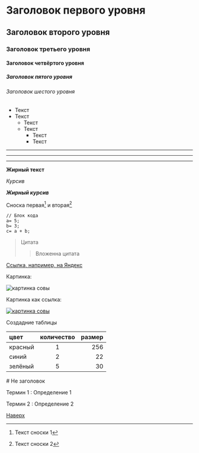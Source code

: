 <span id="anchor"></span>

# Заголовок первого уровня
## Заголовок второго уровня
### Заголовок третьего уровня
#### Заголовок четвёртого уровня
##### Заголовок пятого уровня
###### Заголовок шестого уровня

* Текст
* Текст
    * Текст
    * Текст
        * Текст
        * Текст

---

___

***

**Жирный текст**

*Курсив*

***Жирный курсив***

Сноска первая[^1] и вторая[^2]

```
// Блок кода
a= 5;
b= 3;
c= a + b;
```

> Цитата
>> Вложенна цитата

[Ссылка, например, на Яндекс](https://ya.ru)

Картинка:

![картинка совы](https://uroki-risovanie.ru/wp-content/uploads/2023/03/sova3.png)

Картинка как ссылка:

[![картинка совы](https://uroki-risovanie.ru/wp-content/uploads/2023/03/sova3.png)](https://ya.ru)

Создадние таблицы

цвет | количество | размер
:----|:----------:|------:
красный | 1 | 256
синий   | 2 | 22
зелёный | 5 | 30

\# Не заголовок

Термин 1
: Определение 1

Термин 2
: Определение 2

[Наверх](#anchor)

[^1]: Текст сноски 1
[^2]: Текст сноски 2
